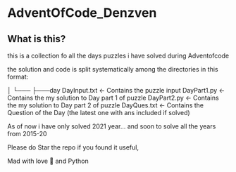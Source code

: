 # AdventOfCode_Denzven

## What is this?

this is a collection fo all the days puzzles i have solved during Adventofcode 

the solution and code is split systematically among the directories in this format:
  
<repo>  
│  
└───<year>  
    ├───day<day>  
            Day<day>Input.txt 	<- Contains the puzzle input  
            Day<day>Part1.py  	<- Contains the my solution to Day<day> part 1 of puzzle  
            Day<day>Part2.py 	<- Contains the my solution to Day<day> part 2 of puzzle  
            Day<day>Ques.txt 	<- Contains the Question of the Day<day> (the latest one with ans included if solved)  

As of now i have only solved 2021 year... and soon to solve all the years from 2015-20  

Please do Star the repo if you found it useful,   

Mad with love 💜 and Python  